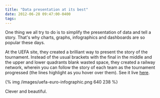 ```yaml
---
title: "Data presentation at its best"
date: 2012-06-28 09:47:00-0400
tags: 
---
```


One thing we all try to do is to simplify the presentation of data and tell a story. That's why charts, graphs, infographics and dashboards are so popular these days.

At the UEFA site, they created a brilliant way to present the story of the tournament. Instead of the usual brackets with the final in the middle and the upper and lower quadrants blank wasted space, they created a railway network, wherein you can follow the story of each team as the tournament progressed (the lines highlight as you hover over them). See it live [here](http://www.uefa.com/uefaeuro/season=2012/matches/index.html).

{% img /images/uefa-euro-infographic.png 640 238 %}

Clever and beautiful.
